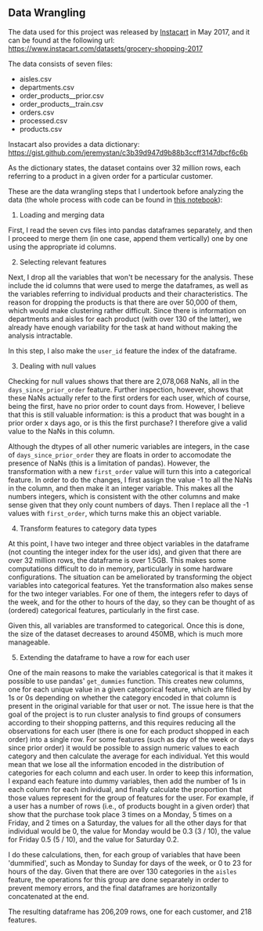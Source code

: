 ## Data Wrangling

The data used for this project was released by [Instacart](https://www.instacart.com) in May 2017, and it can be found at the following url:
https://www.instacart.com/datasets/grocery-shopping-2017

The data consists of seven files:

* aisles.csv
* departments.csv
* order_products__prior.csv
* order_products__train.csv
* orders.csv
* processed.csv
* products.csv

Instacart also provides a data dictionary:
https://gist.github.com/jeremystan/c3b39d947d9b88b3ccff3147dbcf6c6b

As the dictionary states, the dataset contains over 32 million rows, each referring to a product in a given order for a particular customer.

These are the data wrangling steps that I undertook before analyzing the data (the whole process with code can be found in [this notebook](https://github.com/oriolmirosa/instacart_capstone_1/data_wrangling/data_wrangling.ipynb)):

1. Loading and merging data

First, I read the seven cvs files into pandas dataframes separately, and then I proceed to merge them (in one case, append them vertically) one by one using the appropriate id columns.

2. Selecting relevant features

Next, I drop all the variables that won't be necessary for the analysis. These include the id columns that were used to merge the dataframes, as well as the variables referring to individual products and their characteristics. The reason for dropping the products is that there are over 50,000 of them, which would make clustering rather difficult. Since there is information on departments and aisles for each product (with over 130 of the latter), we already have enough variability for the task at hand without making the analysis intractable.

In this step, I also make the `user_id` feature the index of the dataframe.

3. Dealing with null values

Checking for null values shows that there are 2,078,068 NaNs, all in the `days_since_prior_order` feature. Further inspection, however, shows that these NaNs actually refer to the first orders for each user, which of course, being the first, have no prior order to count days from. However, I believe that this is still valuable information: is this a product that was bought in a prior order x days ago, or is this the first purchase? I therefore give a valid value to the NaNs in this column.

Although the dtypes of all other numeric variables are integers, in the case of `days_since_prior_order` they are floats in order to accomodate the presence of NaNs (this is a limitation of pandas). However, the transformation with a new `first_order` value will turn this into a categorical feature. In order to do the changes, I first assign the value -1 to all the NaNs in the column, and then make it an integer variable. This makes all the numbers integers, which is consistent with the other columns and make sense given that they only count numbers of days. Then I replace all the -1 values with `first_order`, which turns make this an object variable.

4. Transform features to category data types

At this point, I have two integer and three object variables in the dataframe (not counting the integer index for the user ids), and given that there are over 32 million rows, the dataframe is over 1.5GB. This makes some computations difficult to do in memory, particularly in some hardware configurations. The situation can be ameliorated by transforming the object variables into categorical features. Yet the transformation also makes sense for the two integer variables. For one of them, the integers refer to days of the week, and for the other to hours of the day, so they can be thought of as (ordered) categorical features, particularly in the first case.

Given this, all variables are transformed to categorical. Once this is done, the size of the dataset decreases to around 450MB, which is much more manageable.

5. Extending the dataframe to have a row for each user

One of the main reasons to make the variables categorical is that it makes it possible to use pandas' `get_dummies` function. This creates new columns, one for each unique value in a given categorical feature, which are filled by 1s or 0s depending on whether the category encoded in that column is present in the original variable for that user or not. The issue here is that the goal of the project is to run cluster analysis to find groups of consumers according to their shopping patterns, and this requires reducing all the observations for each user (there is one for each product shopped in each order) into a single row. For some features (such as day of the week or days since prior order) it would be possible to assign numeric values to each category and then calculate the average for each individual. Yet this would mean that we lose all the information encoded in the distribution of categories for each column and each user. In order to keep this information, I expand each feature into dummy variables, then add the number of 1s in each column for each individual, and finally calculate the proportion that those values represent for the group of features for the user. For example, if a user has a number of rows (i.e., of products bought in a given order) that show that the purchase took place 3 times on a Monday, 5 times on a Friday, and 2 times on a Saturday, the values for all the other days for that individual would be 0, the value for Monday would be 0.3 (3 / 10), the value for Friday 0.5 (5 / 10), and the value for Saturday 0.2.

I do these calculations, then, for each group of variables that have been 'dummified', such as Monday to Sunday for days of the week, or 0 to 23 for hours of the day. Given that there are over 130 categories in the `aisles` feature, the operations for this group are done separately in order to prevent memory errors, and the final dataframes are horizontally concatenated at the end.

The resulting dataframe has 206,209 rows, one for each customer, and 218 features.